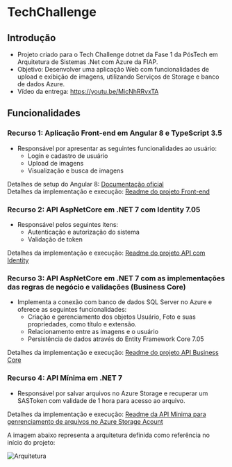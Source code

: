 # TechChallenge

## Introdução
- Projeto criado para o Tech Challenge dotnet da Fase 1 da PósTech em Arquitetura de Sistemas .Net com Azure da FIAP.
- Objetivo: Desenvolver uma aplicação Web com funcionalidades de upload e exibição de imagens, utilizando Serviços de Storage e banco de dados Azure.
- Vídeo da entrega: https://youtu.be/MicNhRRvxTA

## Funcionalidades

### Recurso 1: Aplicação Front-end em Angular 8 e TypeScript 3.5
- Responsável por apresentar as seguintes funcionalidades ao usuário:
  - Login e cadastro de usuário
  - Upload de imagens
  - Visualização e busca de imagens

Detalhes de setup do Angular 8: [Documentação oficial](https://v8.angular.io/guide/setup-local)  
Detalhes da implementação e execução: [Readme do projeto Front-end](https://github.com/JairJr/TechChallenge/tree/master/TechChallenge.WebApp#readme)

### Recurso 2: API AspNetCore em .NET 7 com Identity 7.05
- Responsável pelos seguintes itens:
  - Autenticação e autorização do sistema
  - Validação de token

Detalhes da implementação e execução: [Readme do projeto API com Identity](https://github.com/JairJr/TechChallenge/blob/master/TechChallenge.Identity/README.md)

### Recurso 3: API AspNetCore em .NET 7 com as implementações das regras de negócio e validações (Business Core)
- Implementa a conexão com banco de dados SQL Server no Azure e oferece as seguintes funcionalidades:
  - Criação e gerenciamento dos objetos Usuário, Foto e suas propriedades, como título e extensão.
  - Relacionamento entre as imagens e o usuário
  - Persistência de dados através do Entity Framework Core 7.05

Detalhes da implementação e execução: [Readme do projeto API Business Core](https://github.com/JairJr/TechChallenge/blob/master/TechChallange.Api/README.md)

### Recurso 4: API Mínima em .NET 7
- Responsável por salvar arquivos no Azure Storage e recuperar um SASToken com validade de 1 hora para acesso ao arquivo.

Detalhes da implementação e execução: [Readme da API Minima para genrenciamento de arquivos no Azure Storage Acount](https://github.com/JairJr/TechChallenge/blob/master/TechChallenge.MinimalApi/README.md)

A imagem abaixo representa a arquitetura definida como referência no início do projeto:

![Arquitetura](https://github.com/JairJr/TechChallenge/assets/29376086/c1825dc0-cf40-4290-84ac-b134eff7bcbd)
